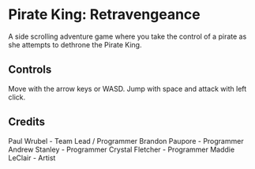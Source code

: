Pirate King: Retravengeance
===========================

A side scrolling adventure game where you take the control of a pirate as she attempts to dethrone the Pirate King.

## Controls

Move with the arrow keys or WASD. Jump with space and attack with left click.

## Credits

Paul Wrubel - Team Lead / Programmer
Brandon Paupore - Programmer
Andrew Stanley - Programmer
Crystal Fletcher - Programmer
Maddie LeClair - Artist
